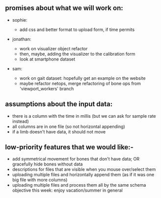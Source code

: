 ## promises about what we will work on:
- sophie:
	- add css and better format to upload form, if time permits

- jonathan:
	- work on visualizer object refactor
	- then, maybe, adding the visualizer to the calibration form
	- look at smartphone dataset

- sam:
    - work on gait dataset: hopefully get an example on the website
    - maybe refactor netops, merge refactoring of bone ops from 'viewport_workers' branch


## assumptions about the input data:
- there is a column with the time in millis (but we can ask for sample rate instead)
- all columns are in one file (so not horizontal appending)
- if a limb doesn't have data, it should not move

## low-priority features that we would like:- 
- add symmetrical movement for bones that don't have data; OR gracefully hide bones without data
- descriptions for files that are visible when you mouse over/select them
- uploading multiple files and horizontally append them (as if it was one big file with more columns)
- uploading multiple files and process them all by the same schema
objective this week: enjoy vacation/summer in general
